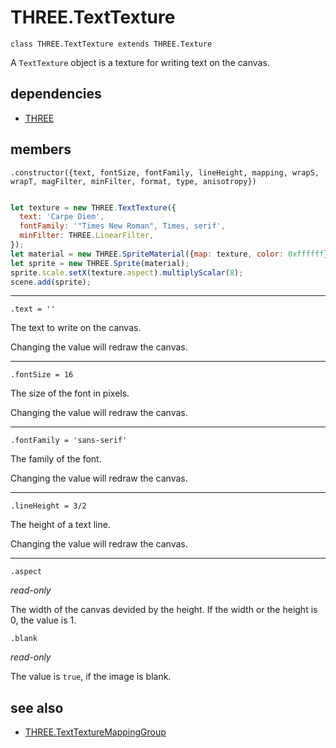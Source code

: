 # THREE.TextTexture

`class THREE.TextTexture extends THREE.Texture`

A `TextTexture` object is a texture for writing text on the canvas.

## dependencies

- [THREE](https://github.com/mrdoob/three.js)

## members

`.constructor({text, fontSize, fontFamily, lineHeight, mapping, wrapS, wrapT, magFilter, minFilter, format, type, anisotropy})`

```javascript

let texture = new THREE.TextTexture({
  text: 'Carpe Diem',
  fontFamily: '"Times New Roman", Times, serif',
  minFilter: THREE.LinearFilter,
});
let material = new THREE.SpriteMaterial({map: texture, color: 0xffffff});
let sprite = new THREE.Sprite(material);
sprite.scale.setX(texture.aspect).multiplyScalar(8);
scene.add(sprite);

```

---

`.text = ''`

The text to write on the canvas.

Changing the value will redraw the canvas.

---

`.fontSize = 16`

The size of the font in pixels.

Changing the value will redraw the canvas.

---

`.fontFamily = 'sans-serif'`

The family of the font.

Changing the value will redraw the canvas.

---

`.lineHeight = 3/2`

The height of a text line.

Changing the value will redraw the canvas.

---

`.aspect`

*read-only*

The width of the canvas devided by the height. If the width or the height is 0, the value is 1.

`.blank`

*read-only*

The value is `true`, if the image is blank.

## see also

- [THREE.TextTextureMappingGroup](https://github.com/SeregPie/THREE.TextTextureMappingGroup)
